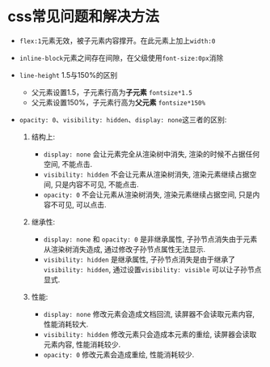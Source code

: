 # css常见问题和解决方法

- `flex:1`元素无效，被子元素内容撑开。在此元素上加上`width:0`
- `inline-block`元素之间存在间隙，在父级使用`font-size:0px`消除
- `line-height` 1.5与150%的区别
	- 父元素设置1.5，子元素行高为**子元素** `fontsize*1.5`
	- 父元素设置150%，子元素行高为**父元素** `fontsize*150%`

- `opacity: 0`、`visibility: hidden`、`display: none`这三者的区别:

	1. 结构上:
		- `display: none` 会让元素完全从渲染树中消失, 渲染的时候不占据任何空间, 不能点击.
		- `visibility: hidden` 不会让元素从渲染树消失, 渲染元素继续占据空间, 只是内容不可见, 不能点击.
		- `opacity: 0` 不会让元素从渲染树消失, 渲染元素继续占据空间, 只是内容不可见, 可以点击.

	2. 继承性:
		- `display: none` 和 `opacity: 0` 是非继承属性, 子孙节点消失由于元素从渲染树消失造成, 通过修改子孙节点属性无法显示.
		- `visibility: hidden` 是继承属性, 子孙节点消失是由于继承了 `visibility: hidden`, 通过设置`visibility: visible` 可以让子孙节点显式.

	3. 性能:
		- `display: none` 修改元素会造成文档回流, 读屏器不会读取元素内容, 性能消耗较大.
		- `visibility: hidden` 修改元素只会造成本元素的重绘, 读屏器会读取元素内容, 性能消耗较少.
		- `opacity: 0` 修改元素会造成重绘, 性能消耗较少.